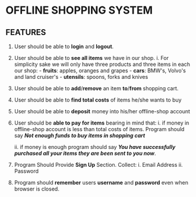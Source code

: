 ﻿# OFFLINE SHOPPING SYSTEM  

## FEATURES
1. User should be able to **login** and **logout**.

2. User should be able to **see all items** we have in our shop.
    i. For simplicity sake we will only have three products and three items in each our shop:
        - **fruits**: apples, oranges and grapes
        - **cars**: BMW's, Volvo's and land cruiser's
        - **utensils**: spoons, forks and knives

3. User should be able to **add**/**remove** an item **to**/**from** shopping cart.

4. User should be able to **find total costs** of items he/she wants to buy

5. User should be able to **deposit** money into his/her offline-shop account

6. User should be **able to pay for items** bearing in mind that:
   i. if money in offline-shop account is less than total costs of items. Program
     should say ***Not enough funds to buy items in shopping cart***
   
   ii. if money is enough program should say ***You have successfully purchased all your items they are been sent to you now***.
   
8. Program Should Provide **Sign Up** Section. Collect:
    i. Email Address
    ii. Password

7. Program should **remember** users **username** and **password** even when browser is closed.